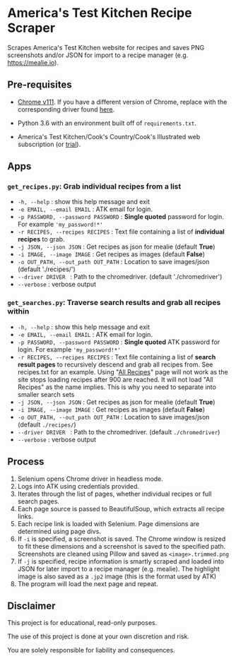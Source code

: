 # America's Test Kitchen Recipe Scraper 

Scrapes America's Test Kitchen website for recipes and saves PNG screenshots and/or JSON for import to a recipe manager (e.g. https://mealie.io).

## Pre-requisites 

* [Chrome v111](https://www.techspot.com/downloads/4718-google-chrome-for-windows.html). If you have a different version of Chrome, replace with the corresponding driver found [here](https://chromedriver.chromium.org/).

* Python 3.6 with an environment built off of ```requirements.txt```.

* America's Test Kitchen/Cook's Country/Cook's Illustrated web subscription (or [trial](https://www.cooksillustrated.com/trial)).
  
## Apps
### ```get_recipes.py```: Grab individual recipes from a list
* ```-h, --help``` : show this help message and exit
* ```-e EMAIL, --email EMAIL``` : ATK email for login.
* ```-p PASSWORD, --password PASSWORD``` : **Single quoted** password for login. For example ```'my_password!*'```
* ```-r RECIPES, --recipes RECIPES``` : Text file containing a list of **individual recipes** to grab.
* ```-j JSON, --json JSON``` : Get recipes as json for mealie (default **True**)
* ```-i IMAGE, --image IMAGE``` : Get recipes as images (default **False**)
* ```-o OUT_PATH, --out_path OUT_PATH``` : Location to save images/json (default './recipes/')
* ```--driver DRIVER ``` : Path to the chromedriver. (default './chromedriver')
* ```--verbose``` : verbose output

### ```get_searches.py```: Traverse search results and grab all recipes within
* ```-h, --help``` : show this help message and exit
* ```-e EMAIL, --email EMAIL``` : ATK email for login.
* ```-p PASSWORD, --password PASSWORD``` : **Single quoted** ATK password for login. For example ```'my_password!*'```
* ```-r RECIPES, --recipes RECIPES``` : Text file containing a list of **search result pages** to recursively descend and grab all recipes from. See recipes.txt for an example. Using "[All Recipes](https://www.americastestkitchen.com/recipes/browse)" page will not work as the site stops loading recipes after 900 are reached. It will not load "All Recipes" as the name implies. This is why you need to separate into smaller search sets
* ```-j JSON, --json JSON``` : Get recipes as json for mealie (default **True**)
* ```-i IMAGE, --image IMAGE``` : Get recipes as images (default **False**)
* ```-o OUT_PATH, --out_path OUT_PATH``` : Location to save images/json (default ``./recipes/``)
* ```--driver DRIVER ``` : Path to the chromedriver. (default ``./chromedriver``)
* ```--verbose``` : verbose output

## Process
1. Selenium opens Chrome driver in headless mode.
2. Logs into ATK using credentials provided.
3. Iterates through the list of pages, whether individual recipes or full search pages.
5. Each page source is passed to BeautifulSoup, which extracts all recipe links.
6. Each recipe link is loaded with Selenium. Page dimensions are determined using page divs. 
7. If ```-i``` is specified, a screenshot is saved. The Chrome window is resized to fit these dimensions and a screenshot is saved to the specified path. Screenshots are cleaned using Pillow and saved as ```<image>.trimmed.png```
8. If ```-j``` is specified, recipe information is smartly scraped and loaded into JSON for later import to a recipe manager (e.g. mealie). The highlight image is also saved as a ```.jp2``` image (this is the format used by ATK)
9. The program will load the next page and repeat.

## Disclaimer

This project is for educational, read-only purposes.

The use of this project is done at your own discretion and risk. 

You are solely responsible for liability and consequences.



